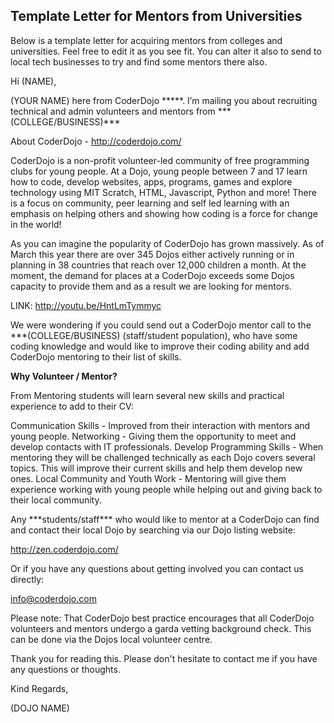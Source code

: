 ## Template Letter for Mentors from Universities

Below is a template letter for acquiring mentors from colleges and
universities. Feel free to edit it as you see fit. You can alter it also
to send to local tech businesses to try and find some mentors there
also.

Hi (NAME),

(YOUR NAME) here from CoderDojo \*\*\*\*\*. I’m mailing you about
recruiting technical and admin volunteers and mentors from
\*\*\*(COLLEGE/BUSINESS)\*\*\*

About CoderDojo - <http://coderdojo.com/>

CoderDojo is a non-profit volunteer-led community of free programming
clubs for young people. At a Dojo, young people between 7 and 17 learn
how to code, develop websites, apps, programs, games and explore
technology using MIT Scratch, HTML, Javascript, Python and more\! There
is a focus on community, peer learning and self led learning with an
emphasis on helping others and showing how coding is a force for change
in the world\!

As you can imagine the popularity of CoderDojo has grown massively. As
of March this year there are over 345 Dojos either actively running or
in planning in 38 countries that reach over 12,000 children a month. At
the moment, the demand for places at a CoderDojo exceeds some Dojos
capacity to provide them and as a result we are looking for mentors.

LINK: <http://youtu.be/HntLmTymmyc>

We were wondering if you could send out a CoderDojo mentor call to the
\*\*\*(COLLEGE/BUSINESS) (staff/student population), who have some
coding knowledge and would like to improve their coding ability and add
CoderDojo mentoring to their list of skills.

**Why Volunteer / Mentor?**

From Mentoring students will learn several new skills and practical
experience to add to their CV:

Communication Skills - Improved from their interaction with mentors and
young people. Networking - Giving them the opportunity to meet and
develop contacts with IT professionals. Develop Programming Skills -
When mentoring they will be challenged technically as each Dojo covers
several topics. This will improve their current skills and help them
develop new ones. Local Community and Youth Work - Mentoring will give
them experience working with young people while helping out and giving
back to their local community.

Any \*\*\*students/staff\*\*\* who would like to mentor at a CoderDojo
can find and contact their local Dojo by searching via our Dojo listing
website:

<http://zen.coderdojo.com/>

Or if you have any questions about getting involved you can contact us
directly:

info@coderdojo.com

Please note: That CoderDojo best practice encourages that all CoderDojo
volunteers and mentors undergo a garda vetting background check. This
can be done via the Dojos local volunteer centre.

Thank you for reading this. Please don't hesitate to contact me if you
have any questions or thoughts.

Kind Regards,

(DOJO NAME)
